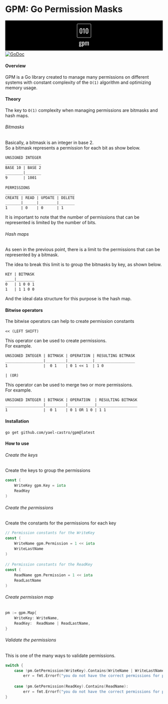 # GPM: Go Permission Masks 

![banner](docs/banner.svg)
[![GoDoc](http://img.shields.io/badge/go-documentation-blue.svg)](https://pkg.go.dev/github.com/yael-castro/gpm)


#### Overview
GPM is a Go library created to manage many permissions on different systems with constant complexity
of the `O(1)` algorithm and optimizing memory usage.

#### Theory

The key to `O(1)` complexity when managing permissions are bitmasks and hash maps.

###### Bitmasks

Basically, a bitmask is an integer in base 2.<br>
So a bitmask represents a permission for each bit as show below.

```
UNSIGNED INTEGER
________________
BASE 10 | BASE 2
________|_______
9       | 1001

PERMISSIONS           
_______________________________
CREATE | READ | UPDATE | DELETE
_______|______|________|_______
1      | 0    | 0      | 1
```
It is important to note that the number of permissions that can be represented is limited by the number of bits.

###### Hash maps
As seen in the previous point, there is a limit to the permissions that can be
represented by a bitmask.

The idea to break this limit is to group the bitmasks by key, as shown below.

```
KEY | BITMASK
____|________
0   | 1 0 0 1
1   | 1 1 0 0
```
And the ideal data structure for this purpose is the hash map.

#### Bitwise operators
The bitwise operators can help to create permission constants

`<< (LEFT SHIFT)`

This operator can be used to create permissions.<br>
For example.

```
UNSIGNED INTEGER | BITMASK | OPERATION | RESULTING BITMASK
_________________|_________|___________|__________________
1                |  0 1    | 0 1 << 1  | 1 0
```

`| (OR)`

This operator can be used to merge two or more permissions.<br>
For example.

```
UNSIGNED INTEGER | BITMASK | OPERATION  | RESULTING BITMASK 
_________________|_________|____________|__________________
1                |  0 1    | 0 1 OR 1 0 | 1 1
```

#### Installation

```shell
go get github.com/yael-castro/gpm@latest
```

#### How to use
###### Create the keys
Create the keys to group the permissions
```go
const (
    WriteKey gpm.Key = iota
    ReadKey
)
```

###### Create the permissions
Create the constants for the permissions for each key

```go
// Permission constants for the WriteKey
const (
    WriteName gpm.Permission = 1 << iota
    WriteLastName
)

// Permission constants for the ReadKey
const (
    ReadName gpm.Permission = 1 << iota
    ReadLastName
)
```

###### Create permission map
```go
pm := gpm.Map{
    WriteKey: WriteName,
    ReadKey:  ReadName | ReadLastName,
}
```

###### Validate the permissions
This is one of the many ways to validate permissions.
```go
switch {
    case !pm.GetPermission(WriteKey).Contains(WriteName | WriteLastName):
        err = fmt.Errorf("you do not have the correct permissions for permission group '%d'", WriteKey)

    case !pm.GetPermission(ReadKey).Contains(ReadName):
        err = fmt.Errorf("you do not have the correct permissions for permission group '%d'", ReadKey)
}
```